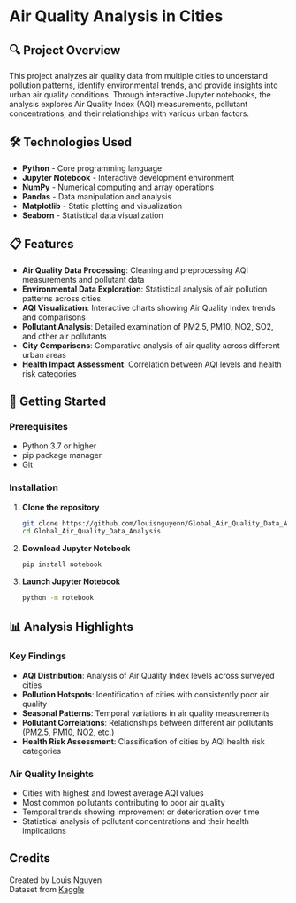 # Air Quality Analysis in Cities

## 🔍 Project Overview

This project analyzes air quality data from multiple cities to understand pollution patterns, identify environmental trends, and provide insights into urban air quality conditions. Through interactive Jupyter notebooks, the analysis explores Air Quality Index (AQI) measurements, pollutant concentrations, and their relationships with various urban factors.

## 🛠️ Technologies Used

- **Python** - Core programming language
- **Jupyter Notebook** - Interactive development environment
- **NumPy** - Numerical computing and array operations
- **Pandas** - Data manipulation and analysis
- **Matplotlib** - Static plotting and visualization
- **Seaborn** - Statistical data visualization

## 📋 Features

- **Air Quality Data Processing**: Cleaning and preprocessing AQI measurements and pollutant data
- **Environmental Data Exploration**: Statistical analysis of air pollution patterns across cities
- **AQI Visualization**: Interactive charts showing Air Quality Index trends and comparisons
- **Pollutant Analysis**: Detailed examination of PM2.5, PM10, NO2, SO2, and other air pollutants
- **City Comparisons**: Comparative analysis of air quality across different urban areas
- **Health Impact Assessment**: Correlation between AQI levels and health risk categories

## 🚀 Getting Started

### Prerequisites

- Python 3.7 or higher
- pip package manager
- Git

### Installation

1. **Clone the repository**
   ```bash
   git clone https://github.com/louisnguyenn/Global_Air_Quality_Data_Analysis.git
   cd Global_Air_Quality_Data_Analysis
   ```

2. **Download Jupyter Notebook**
   ```bash
   pip install notebook
   ```

4. **Launch Jupyter Notebook**
   ```bash
   python -m notebook
   ```

## 📊 Analysis Highlights

### Key Findings
- **AQI Distribution**: Analysis of Air Quality Index levels across surveyed cities
- **Pollution Hotspots**: Identification of cities with consistently poor air quality
- **Seasonal Patterns**: Temporal variations in air quality measurements
- **Pollutant Correlations**: Relationships between different air pollutants (PM2.5, PM10, NO2, etc.)
- **Health Risk Assessment**: Classification of cities by AQI health risk categories

### Air Quality Insights
- Cities with highest and lowest average AQI values
- Most common pollutants contributing to poor air quality
- Temporal trends showing improvement or deterioration over time
- Statistical analysis of pollutant concentrations and their health implications

## Credits
Created by Louis Nguyen  
Dataset from [Kaggle](https://www.kaggle.com/datasets/tfisthis/global-air-quality-and-respiratory-health-outcomes)
